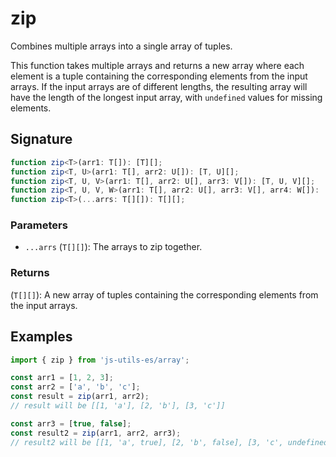 # zip

Combines multiple arrays into a single array of tuples.

This function takes multiple arrays and returns a new array where each element is a tuple
containing the corresponding elements from the input arrays. If the input arrays are of
different lengths, the resulting array will have the length of the longest input array,
with `undefined` values for missing elements.

## Signature

```typescript
function zip<T>(arr1: T[]): [T][];
function zip<T, U>(arr1: T[], arr2: U[]): [T, U][];
function zip<T, U, V>(arr1: T[], arr2: U[], arr3: V[]): [T, U, V][];
function zip<T, U, V, W>(arr1: T[], arr2: U[], arr3: V[], arr4: W[]): [T, U, V, W][];
function zip<T>(...arrs: T[][]): T[][];
```

### Parameters

- `...arrs` (`T[][]`): The arrays to zip together.

### Returns

(`T[][]`): A new array of tuples containing the corresponding elements from the input arrays.

## Examples

```typescript twoslash
import { zip } from 'js-utils-es/array';

const arr1 = [1, 2, 3];
const arr2 = ['a', 'b', 'c'];
const result = zip(arr1, arr2);
// result will be [[1, 'a'], [2, 'b'], [3, 'c']]

const arr3 = [true, false];
const result2 = zip(arr1, arr2, arr3);
// result2 will be [[1, 'a', true], [2, 'b', false], [3, 'c', undefined]]
```
